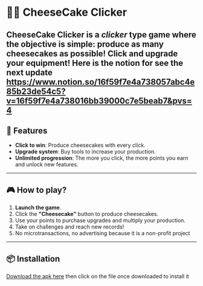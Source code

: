 # 🧀🍰 CheeseCake Clicker

**CheeseCake Clicker** is a *clicker* type game where the objective is simple: produce as many cheesecakes as possible! Click and upgrade your equipment!
Here is the notion for see the next update
https://www.notion.so/16f59f7e4a738057abc4e85b23de54c5?v=16f59f7e4a738016bb39000c7e5beab7&pvs=4
---

## 🚀 Features

- **Click to win**: Produce cheesecakes with every click.
- **Upgrade system**: Buy tools to increase your production.
- **Unlimited progression**: The more you click, the more points you earn and unlock new features.

---

## 🎮 How to play?

1. **Launch the game**.
2. Click the **"Cheesecake"** button to produce cheesecakes.
3. Use your points to purchase upgrades and multiply your production.
4. Take on challenges and reach new records!
5. No microtransactions, no advertising because it is a non-profit project

---

## 📦 Installation
[Download the apk here](https://github.com/Maelus-999/CheeseCakeClicker/releases/tag/v2.1-beta)
then click on the file once downloaded to install it

